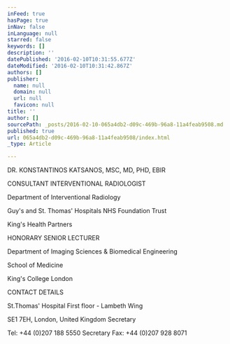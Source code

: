 ```yaml
---
inFeed: true
hasPage: true
inNav: false
inLanguage: null
starred: false
keywords: []
description: ''
datePublished: '2016-02-10T10:31:55.677Z'
dateModified: '2016-02-10T10:31:42.867Z'
authors: []
publisher:
  name: null
  domain: null
  url: null
  favicon: null
title: ''
author: []
sourcePath: _posts/2016-02-10-065a4db2-d09c-469b-96a8-11a4feab9508.md
published: true
url: 065a4db2-d09c-469b-96a8-11a4feab9508/index.html
_type: Article

---
```

DR. KONSTANTINOS KATSANOS, MSC, MD, PHD, EBIR

CONSULTANT INTERVENTIONAL RADIOLOGIST

Department of Interventional Radiology

Guy's and St. Thomas' Hospitals
NHS Foundation Trust

King's Health Partners

HONORARY SENIOR LECTURER

Department of Imaging Sciences & Biomedical Engineering

School of Medicine

King's College London

CONTACT DETAILS

St.Thomas' Hospital
First floor - Lambeth Wing

SE1 7EH, London, United Kingdom
Secretary

Tel: +44 (0)207 188 5550
Secretary Fax: +44 (0)207 928 8071